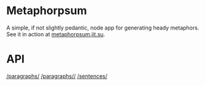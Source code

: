 Metaphorpsum
============

A simple, if not slightly pedantic, node app for generating heady metaphors. See it in action at [metaphorpsum.jit.su](http://metaphorpsum.jit.su).

API
===

[/paragraphs/<numberOfParagraphs>](http://metaphorpsum.jit.su/paragraphs/2)
[/paragraphs/<numberOfParagraphs>/<numberOfSentences>](http://metaphorpsum.jit.su/paragraphs/2/4)
[/sentences/<number>](http://metaphorpsum.jit.su/sentences/4)